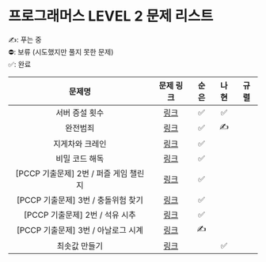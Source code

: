 # 프로그래머스 LEVEL 2 문제 리스트

✍️: 푸는 중   
⛔️: 보류 (시도했지만 풀지 못한 문제)   
✅: 완료

|문제명|문제 링크|순은|나현|규렬|
|:------:|:------:|:------:|:------:|:------:|
|서버 증설 횟수|<a href="https://school.programmers.co.kr/learn/courses/30/lessons/389479" target="_blank">링크</a>|✅|✅||
|완전범죄|<a href="https://school.programmers.co.kr/learn/courses/30/lessons/389480" target="_blank">링크</a>|✅|✍️||
|지게차와 크레인|<a href="https://school.programmers.co.kr/learn/courses/30/lessons/388353" target="_blank">링크</a>|✅|||
|비밀 코드 해독|<a href="https://school.programmers.co.kr/learn/courses/30/lessons/388352" target="_blank">링크</a>|✅|||
|[PCCP 기출문제] 2번 / 퍼즐 게임 챌린지|<a href="https://school.programmers.co.kr/learn/courses/30/lessons/340212" target="_blank">링크</a>|✅|||
|[PCCP 기출문제] 3번 / 충돌위험 찾기|<a href="https://school.programmers.co.kr/learn/courses/30/lessons/340211" target="_blank">링크</a>|✅|||
|[PCCP 기출문제] 2번 / 석유 시추|<a href="https://school.programmers.co.kr/learn/courses/30/lessons/250136" target="_blank">링크</a>|✅|||
|[PCCP 기출문제] 3번 / 아날로그 시계|<a href="https://school.programmers.co.kr/learn/courses/30/lessons/250135" target="_blank">링크</a>|✍️|||
|최솟값 만들기|<a href="https://school.programmers.co.kr/learn/courses/30/lessons/12941" target="_blank">링크</a>||✅||